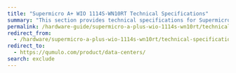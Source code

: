 ```yaml
---
title: "Supermicro A+ WIO 1114S-WN10RT Technical Specifications"
summary: "This section provides technical specifications for Supermicro 1114S node types."
permalink: /hardware-guide/supermicro-a-plus-wio-1114s-wn10rt/technical-specifications.html
redirect_from:
  - /hardware/supermicro-a-plus-wio-1114s-wn10rt/technical-specifications.html
redirect_to:
  - https://qumulo.com/product/data-centers/
search: exclude
---
```

